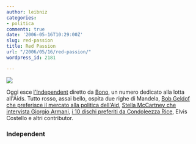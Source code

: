 ```yaml
---
author: leibniz
categories:
- politica
comments: true
date: '2006-05-16T10:29:00Z'
slug: red-passion
title: Red Passion
url: "/2006/05/16/red-passion/"
wordpress_id: 2181

---
```

![](https://www.independent.co.uk/multimedia/archive/00119/p1_160506b_119937b.jpg)


Oggi esce [l'Independent](https://www.independent.co.uk/) diretto da [Bono](https://comment.independent.co.uk/commentators/article484978.ece), un numero dedicato alla lotta all'Aids. Tutto rosso, assai bello, ospita due righe di Mandela, [Bob Geldof che preferisce il mercato alla politica dell'Aid](https://comment.independent.co.uk/commentators/article484980.ece), [Stella McCartney che intervista Giorgio Armani](https://news.independent.co.uk/people/profiles/article484641.ece), [i 10 dischi preferiti da Condoleezza Rice](https://enjoyment.independent.co.uk/music/features/article484642.ece), Elvis Costello e altri contributor.


### Independent
